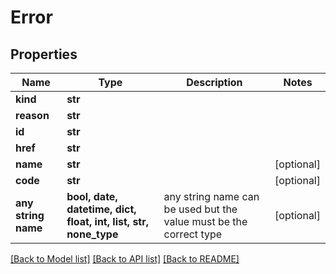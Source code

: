 # Error


## Properties
Name | Type | Description | Notes
------------ | ------------- | ------------- | -------------
**kind** | **str** |  | 
**reason** | **str** |  | 
**id** | **str** |  | 
**href** | **str** |  | 
**name** | **str** |  | [optional] 
**code** | **str** |  | [optional] 
**any string name** | **bool, date, datetime, dict, float, int, list, str, none_type** | any string name can be used but the value must be the correct type | [optional]

[[Back to Model list]](../README.md#documentation-for-models) [[Back to API list]](../README.md#documentation-for-api-endpoints) [[Back to README]](../README.md)


